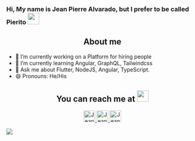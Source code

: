 ### Hi, My name is Jean Pierre Alvarado, but I prefer to be called Pierito <img src="https://media.giphy.com/media/26ufn24Onjz8w7NxS/giphy.gif" height="30" width="30">

<h2 align="center">About me</h2>

- 🔭 I’m currently working on a Platform for hiring people 
- 🌱 I’m currently learning Angular, GraphQL, Tailwindcss
- 💬 Ask me about Flutter, NodeJS, Angular, TypeScript.
- 😄 Pronouns: He/His

<h2 align="center">You can reach me at <img src="https://media.giphy.com/media/huyZxIJvtqVeRp7QcS/giphy.gif" height="30" width="30"></h2>

<p align="center">
  <a href="https://twitter.com/DarkPiero1995">
    <img src="https://www.vectorlogo.zone/logos/twitter/twitter-icon.svg" alt="Jean Alvarado's Twitter" height="30" width="30">
  </a>
  <a href="https://www.instagram.com/pierito95">
    <img src="https://www.vectorlogo.zone/logos/instagram/instagram-icon.svg" alt="Jean Alvarado's Instagram" height="30" width="30">
  </a>
  <a href="https://www.linkedin.com/in/jean-pierre-alvarado-a42b57136">
    <img src="https://www.vectorlogo.zone/logos/linkedin/linkedin-icon.svg" alt="Jean Alvarado's Linkedin" height="30" width="30">
  </a>
</p>

<img src="https://github-readme-stats.vercel.app/api?username=pieritoalva95&&show_icons=true&title_color=ffffff&icon_color=e53935&text_color=ffffff&bg_color=151515" />
